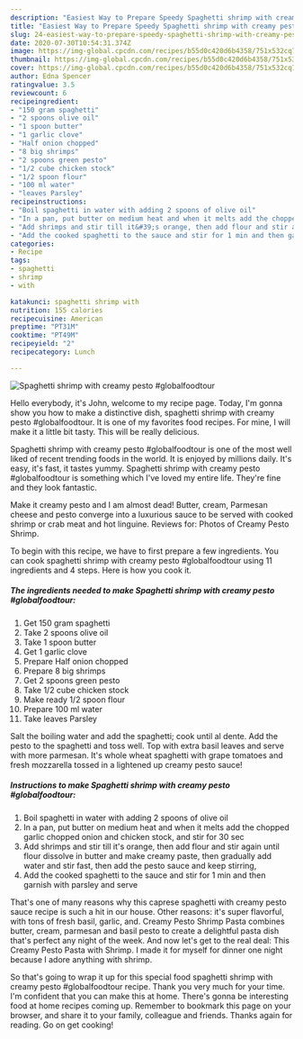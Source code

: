```yaml
---
description: "Easiest Way to Prepare Speedy Spaghetti shrimp with creamy pesto #globalfoodtour"
title: "Easiest Way to Prepare Speedy Spaghetti shrimp with creamy pesto #globalfoodtour"
slug: 24-easiest-way-to-prepare-speedy-spaghetti-shrimp-with-creamy-pesto-globalfoodtour
date: 2020-07-30T10:54:31.374Z
image: https://img-global.cpcdn.com/recipes/b55d0c420d6b4358/751x532cq70/spaghetti-shrimp-with-creamy-pesto-globalfoodtour-recipe-main-photo.jpg
thumbnail: https://img-global.cpcdn.com/recipes/b55d0c420d6b4358/751x532cq70/spaghetti-shrimp-with-creamy-pesto-globalfoodtour-recipe-main-photo.jpg
cover: https://img-global.cpcdn.com/recipes/b55d0c420d6b4358/751x532cq70/spaghetti-shrimp-with-creamy-pesto-globalfoodtour-recipe-main-photo.jpg
author: Edna Spencer
ratingvalue: 3.5
reviewcount: 6
recipeingredient:
- "150 gram spaghetti"
- "2 spoons olive oil"
- "1 spoon butter"
- "1 garlic clove"
- "Half onion chopped"
- "8 big shrimps"
- "2 spoons green pesto"
- "1/2 cube chicken stock"
- "1/2 spoon flour"
- "100 ml water"
- "leaves Parsley"
recipeinstructions:
- "Boil spaghetti in water with adding 2 spoons of olive oil"
- "In a pan, put butter on medium heat and when it melts add the chopped garlic chopped onion and chicken stock, and stir for 30 sec"
- "Add shrimps and stir till it&#39;s orange, then add flour and stir again until flour dissolve in butter and make creamy paste, then gradually add water and stir fast, then add the pesto sauce and keep stirring,"
- "Add the cooked spaghetti to the sauce and stir for 1 min and then garnish with parsley and serve"
categories:
- Recipe
tags:
- spaghetti
- shrimp
- with

katakunci: spaghetti shrimp with 
nutrition: 155 calories
recipecuisine: American
preptime: "PT31M"
cooktime: "PT49M"
recipeyield: "2"
recipecategory: Lunch

---
```



![Spaghetti shrimp with creamy pesto #globalfoodtour](https://img-global.cpcdn.com/recipes/b55d0c420d6b4358/751x532cq70/spaghetti-shrimp-with-creamy-pesto-globalfoodtour-recipe-main-photo.jpg)

Hello everybody, it's John, welcome to my recipe page. Today, I'm gonna show you how to make a distinctive dish, spaghetti shrimp with creamy pesto #globalfoodtour. It is one of my favorites food recipes. For mine, I will make it a little bit tasty. This will be really delicious.

Spaghetti shrimp with creamy pesto #globalfoodtour is one of the most well liked of recent trending foods in the world. It is enjoyed by millions daily. It's easy, it's fast, it tastes yummy. Spaghetti shrimp with creamy pesto #globalfoodtour is something which I've loved my entire life. They're fine and they look fantastic.

Make it creamy pesto and I am almost dead! Butter, cream, Parmesan cheese and pesto converge into a luxurious sauce to be served with cooked shrimp or crab meat and hot linguine. Reviews for: Photos of Creamy Pesto Shrimp.


To begin with this recipe, we have to first prepare a few ingredients. You can cook spaghetti shrimp with creamy pesto #globalfoodtour using 11 ingredients and 4 steps. Here is how you cook it.

<!--inarticleads1-->

##### The ingredients needed to make Spaghetti shrimp with creamy pesto #globalfoodtour:

1. Get 150 gram spaghetti
1. Take 2 spoons olive oil
1. Take 1 spoon butter
1. Get 1 garlic clove
1. Prepare Half onion chopped
1. Prepare 8 big shrimps
1. Get 2 spoons green pesto
1. Take 1/2 cube chicken stock
1. Make ready 1/2 spoon flour
1. Prepare 100 ml water
1. Take leaves Parsley


Salt the boiling water and add the spaghetti; cook until al dente. Add the pesto to the spaghetti and toss well. Top with extra basil leaves and serve with more parmesan. It&#39;s whole wheat spaghetti with grape tomatoes and fresh mozzarella tossed in a lightened up creamy pesto sauce! 

<!--inarticleads2-->

##### Instructions to make Spaghetti shrimp with creamy pesto #globalfoodtour:

1. Boil spaghetti in water with adding 2 spoons of olive oil
1. In a pan, put butter on medium heat and when it melts add the chopped garlic chopped onion and chicken stock, and stir for 30 sec
1. Add shrimps and stir till it&#39;s orange, then add flour and stir again until flour dissolve in butter and make creamy paste, then gradually add water and stir fast, then add the pesto sauce and keep stirring,
1. Add the cooked spaghetti to the sauce and stir for 1 min and then garnish with parsley and serve


That&#39;s one of many reasons why this caprese spaghetti with creamy pesto sauce recipe is such a hit in our house. Other reasons: it&#39;s super flavorful, with tons of fresh basil, garlic, and. Creamy Pesto Shrimp Pasta combines butter, cream, parmesan and basil pesto to create a delightful pasta dish that&#39;s perfect any night of the week. And now let&#39;s get to the real deal: This Creamy Pesto Pasta with Shrimp. I made it for myself for dinner one night because I adore anything with shrimp. 

So that's going to wrap it up for this special food spaghetti shrimp with creamy pesto #globalfoodtour recipe. Thank you very much for your time. I'm confident that you can make this at home. There's gonna be interesting food at home recipes coming up. Remember to bookmark this page on your browser, and share it to your family, colleague and friends. Thanks again for reading. Go on get cooking!
